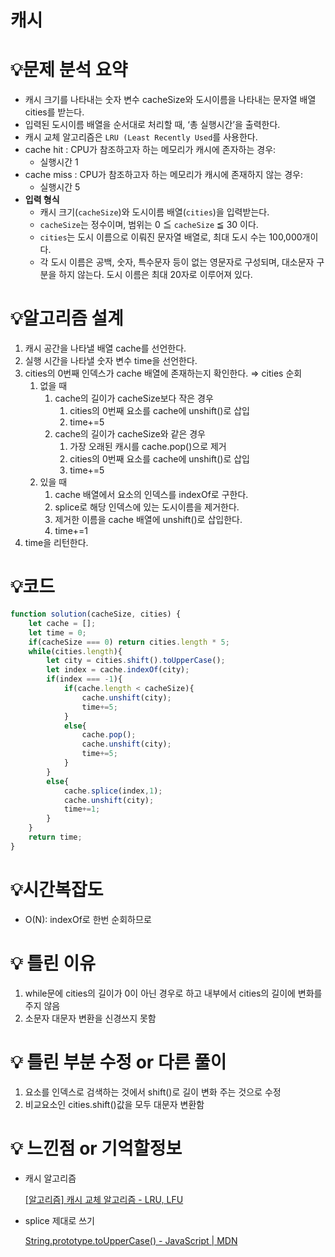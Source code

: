 # 캐시
# 💡**문제 분석 요약**

- 캐시 크기를 나타내는 숫자 변수 cacheSize와 도시이름을 나타내는 문자열 배열 cities를 받는다.
- 입력된 도시이름 배열을 순서대로 처리할 때, ‘총 실행시간’을 출력한다.
- 캐시 교체 알고리즘은 `LRU (Least Recently Used`를 사용한다.
- cache hit : CPU가 참조하고자 하는 메모리가 캐시에 존자하는 경우:
    - 실행시간 1
- cache miss : CPU가 참조하고자 하는 메모리가 캐시에 존재하지 않는 경우:
    - 실행시간  5
- **입력 형식**
    - 캐시 크기(`cacheSize`)와 도시이름 배열(`cities`)을 입력받는다.
    - `cacheSize`는 정수이며, 범위는 0 ≦ `cacheSize` ≦ 30 이다.
    - `cities`는 도시 이름으로 이뤄진 문자열 배열로, 최대 도시 수는 100,000개이다.
    - 각 도시 이름은 공백, 숫자, 특수문자 등이 없는 영문자로 구성되며, 대소문자 구분을 하지 않는다. 도시 이름은 최대 20자로 이루어져 있다.

# 💡**알고리즘 설계**

1. 캐시 공간을 나타낼 배열 cache를 선언한다.
2. 실행 시간을 나타낼 숫자 변수 time을 선언한다.
3. cities의 0번째 인덱스가 cache 배열에 존재하는지 확인한다. ⇒ cities 순회
    1. 없을 때
        1. cache의 길이가 cacheSize보다 작은 경우
            1. cities의 0번째 요소를 cache에 unshift()로 삽입
            2. time+=5
        2. cache의 길이가 cacheSize와 같은 경우
            1. 가장 오래된 캐시를 cache.pop()으로 제거
            2. cities의 0번째 요소를 cache에 unshift()로 삽입
            3. time+=5
    2. 있을 때
        1. cache 배열에서 요소의 인덱스를 indexOf로 구한다.
        2. splice로 해당 인덱스에 있는 도시이름을 제거한다.
        3. 제거한 이름을 cache 배열에 unshift()로 삽입한다.
        4. time+=1
4. time을 리턴한다.

# 💡코드

```jsx
function solution(cacheSize, cities) {
    let cache = [];
    let time = 0;
    if(cacheSize === 0) return cities.length * 5;
    while(cities.length){
        let city = cities.shift().toUpperCase();
        let index = cache.indexOf(city);
        if(index === -1){
            if(cache.length < cacheSize){
                cache.unshift(city);
                time+=5;
            }
            else{
                cache.pop();
                cache.unshift(city);
                time+=5;
            }
        }
        else{
            cache.splice(index,1);
            cache.unshift(city);
            time+=1;
        }
    }
    return time;
}
```

# 💡시간복잡도

- O(N): indexOf로 한번 순회하므로

# 💡 틀린 이유

1. while문에 cities의 길이가 0이 아닌 경우로 하고 내부에서 cities의 길이에 변화를 주지 않음
2. 소문자 대문자 변환을 신경쓰지 못함

# 💡 틀린 부분 수정 or 다른 풀이

1. 요소를 인덱스로 검색하는 것에서 shift()로 길이 변화 주는 것으로 수정
2. 비교요소인 cities.shift()값을 모두 대문자 변환함

# 💡 느낀점 or 기억할정보

- 캐시 알고리즘
    
    [[알고리즘] 캐시 교체 알고리즘 - LRU, LFU](https://hstory0208.tistory.com/entry/캐시-교체-알고리즘-LRU-LFU)
    
- splice 제대로 쓰기
    
    [String.prototype.toUpperCase() - JavaScript | MDN](https://developer.mozilla.org/ko/docs/Web/JavaScript/Reference/Global_Objects/String/toUpperCase)
